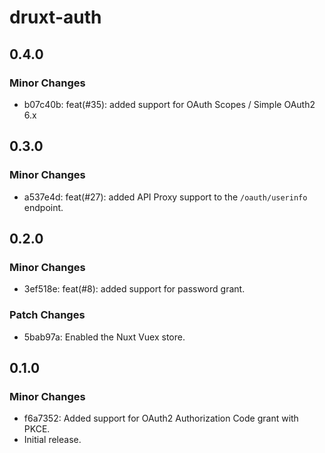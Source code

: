 # druxt-auth

## 0.4.0

### Minor Changes

- b07c40b: feat(#35): added support for OAuth Scopes / Simple OAuth2 6.x

## 0.3.0

### Minor Changes

- a537e4d: feat(#27): added API Proxy support to the `/oauth/userinfo` endpoint.

## 0.2.0

### Minor Changes

- 3ef518e: feat(#8): added support for password grant.

### Patch Changes

- 5bab97a: Enabled the Nuxt Vuex store.

## 0.1.0

### Minor Changes

- f6a7352: Added support for OAuth2 Authorization Code grant with PKCE.
- Initial release.
